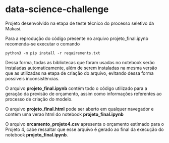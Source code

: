 # data-science-challenge
Projeto desenvolvido na etapa de teste técnico do processo seletivo da Makasí. 


Para a reprodução do código presente no arquivo projeto_final.ipynb recomenda-se executar o comando 

```
python3 -m pip install -r requirements.txt
```
Dessa forma, todas as bibliotecas que foram usadas no notebook serão instaladas automaticamente, além de serem instaladas na mesma versão que as utilizadas na etapa de criação do arquivo, evitando dessa forma possíveis inconsistências.

O arquivo **projeto_final.ipynb** contém todo o código utilizado para a geração da previsão de orçamento, assim como informações referentes ao processo de criação do modelo. 

O arquivo **projeto_final.html** pode ser aberto em qualquer navegador e contém uma verao html do notebook **projeto_final.ipynb**

O arquivo **orcamento_projeto4.csv** apresenta o orçamento estimado para o Projeto 4, cabe ressaltar que esse arquivo é gerado ao final da execução do notebook **projeto_final.ipynb**.
